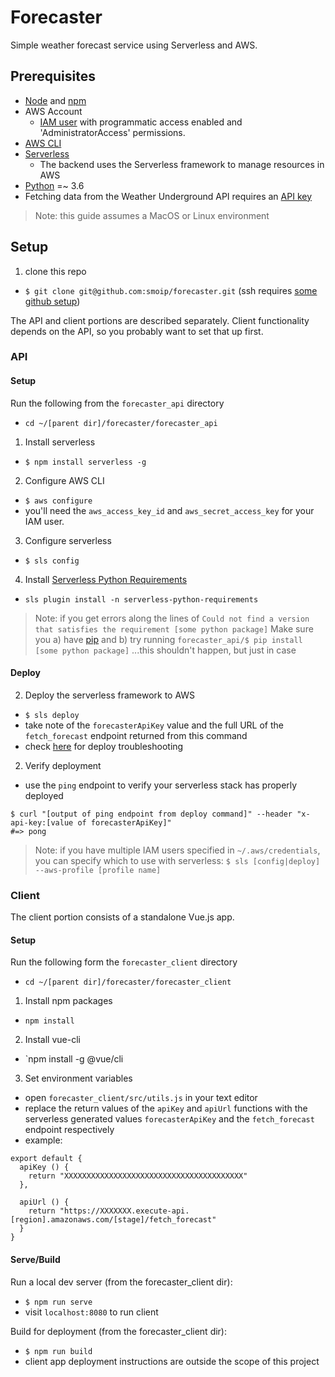 # Forecaster

Simple weather forecast service using Serverless and AWS.

## Prerequisites

- [Node](https://nodejs.org/en/) and [npm](https://www.npmjs.com/get-npm)
- AWS Account
  - [IAM user](https://docs.aws.amazon.com/IAM/latest/UserGuide/id_users_create.html) with programmatic access enabled and 'AdministratorAccess' permissions.
- [AWS CLI](https://docs.aws.amazon.com/cli/latest/userguide/installing.html)
- [Serverless](https://serverless.com/)
  - The backend uses the Serverless framework to manage resources in AWS
- [Python](https://www.python.org/downloads/release/python-365/) =~ 3.6
- Fetching data from the Weather Underground API requires an [API key](https://www.wunderground.com/weather/api/d/pricing.html)

> Note: this guide assumes a MacOS or Linux environment

## Setup

1. clone this repo
  - `$ git clone git@github.com:smoip/forecaster.git` (ssh requires [some github setup](https://help.github.com/articles/connecting-to-github-with-ssh/))

The API and client portions are described separately.
Client functionality depends on the API, so you probably want to set that up first.

### API

#### Setup

Run the following from the `forecaster_api` directory
  - `cd ~/[parent dir]/forecaster/forecaster_api`

1. Install serverless
  - `$ npm install serverless -g`
2. Configure AWS CLI
  - `$ aws configure`
  - you'll need the `aws_access_key_id` and `aws_secret_access_key` for your IAM user.
3. Configure serverless
  - `$ sls config`
4. Install [Serverless Python Requirements](https://www.npmjs.com/package/serverless-python-requirements)
  - `sls plugin install -n serverless-python-requirements`

> Note: if you get errors along the lines of `Could not find a version that satisfies the requirement [some python package]`
> Make sure you a) have [pip](https://pip.pypa.io/en/stable/installing/) and b) try running `forecaster_api/$ pip install [some python package]`
> ...this shouldn't happen, but just in case

#### Deploy

2. Deploy the serverless framework to AWS
  - `$ sls deploy`
  - take note of the `forecasterApiKey` value and the full URL of the `fetch_forecast` endpoint returned from this command
  - check [here](https://serverless.com/framework/docs/providers/aws/guide/deploying/) for deploy troubleshooting
2. Verify deployment
  - use the `ping` endpoint to verify your serverless stack has properly deployed
```
$ curl "[output of ping endpoint from deploy command]" --header "x-api-key:[value of forecasterApiKey]"
#=> pong
```

> Note: if you have multiple IAM users specified in `~/.aws/credentials`, you can specify which to use with serverless:
> `$ sls [config|deploy] --aws-profile [profile name]`

### Client

The client portion consists of a standalone Vue.js app.

#### Setup

Run the following form the `forecaster_client` directory
  - `cd ~/[parent dir]/forecaster/forecaster_client`

1. Install npm packages
  - `npm install`
2. Install vue-cli
  - `npm install -g @vue/cli
3. Set environment variables
  - open `forecaster_client/src/utils.js` in your text editor
  - replace the return values of the `apiKey` and `apiUrl` functions with the serverless generated values `forecasterApiKey` and the `fetch_forecast` endpoint respectively 
  - example:
```
export default {
  apiKey () {
    return "XXXXXXXXXXXXXXXXXXXXXXXXXXXXXXXXXXXXXXXX"
  },

  apiUrl () {
    return "https://XXXXXXX.execute-api.[region].amazonaws.com/[stage]/fetch_forecast"
  }
}
```

#### Serve/Build

Run a local dev server (from the forecaster_client dir):
  - `$ npm run serve`
  - visit `localhost:8080` to run client

Build for deployment (from the forecaster_client dir):
  - `$ npm run build`
  - client app deployment instructions are outside the scope of this project
